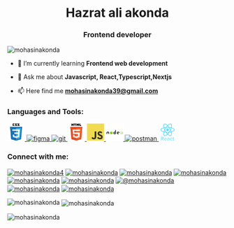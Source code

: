 
<h1 align="center">Hazrat ali akonda</h1>
<h3 align="center">Frontend developer</h3>

<p align="left"> <img src="https://komarev.com/ghpvc/?username=mohasinakonda&label=Profile%20views&color=0e75b6&style=flat" alt="mohasinakonda" /> </p>

- 🌱 I’m currently learning **Frontend web development**

- 💬 Ask me about **Javascript, React,Typescript,Nextjs**

- 📫 Here find me **mohasinakonda39@gmail.com**


<h3 align="left">Languages and Tools:</h3>
<p align="left"> <a href="https://www.w3schools.com/css/" target="_blank"> <img src="https://raw.githubusercontent.com/devicons/devicon/master/icons/css3/css3-original-wordmark.svg" alt="css3" width="40" height="40"/> </a> <a href="https://www.figma.com/" target="_blank"> <img src="https://www.vectorlogo.zone/logos/figma/figma-icon.svg" alt="figma" width="40" height="40"/> </a> <a href="https://git-scm.com/" target="_blank"> <img src="https://www.vectorlogo.zone/logos/git-scm/git-scm-icon.svg" alt="git" width="40" height="40"/> </a> <a href="https://www.w3.org/html/" target="_blank"> <img src="https://raw.githubusercontent.com/devicons/devicon/master/icons/html5/html5-original-wordmark.svg" alt="html5" width="40" height="40"/> </a> <a href="https://developer.mozilla.org/en-US/docs/Web/JavaScript" target="_blank"> <img src="https://raw.githubusercontent.com/devicons/devicon/master/icons/javascript/javascript-original.svg" alt="javascript" width="40" height="40"/> </a> <a href="https://nodejs.org" target="_blank"> <img src="https://raw.githubusercontent.com/devicons/devicon/master/icons/nodejs/nodejs-original-wordmark.svg" alt="nodejs" width="40" height="40"/> </a> <a href="https://postman.com" target="_blank"> <img src="https://www.vectorlogo.zone/logos/getpostman/getpostman-icon.svg" alt="postman" width="40" height="40"/> </a> <a href="https://reactjs.org/" target="_blank"> <img src="https://raw.githubusercontent.com/devicons/devicon/master/icons/react/react-original-wordmark.svg" alt="react" width="40" height="40"/> </a> </p>

<h3 align="left">Connect with me:</h3>
<p align="left">
<a href="https://twitter.com/mohasinakonda4" target="blank"><img align="center" src="https://raw.githubusercontent.com/rahuldkjain/github-profile-readme-generator/master/src/images/icons/Social/twitter.svg" alt="mohasinakonda4" height="30" width="40" /></a>
<a href="https://linkedin.com/in/mohasinakonda" target="blank"><img align="center" src="https://raw.githubusercontent.com/rahuldkjain/github-profile-readme-generator/master/src/images/icons/Social/linked-in-alt.svg" alt="mohasinakonda" height="30" width="40" /></a>
<a href="https://stackoverflow.com/users/mohasinakonda" target="blank"><img align="center" src="https://raw.githubusercontent.com/rahuldkjain/github-profile-readme-generator/master/src/images/icons/Social/stack-overflow.svg" alt="mohasinakonda" height="30" width="40" /></a>
<a href="https://fb.com/mohasinakonda" target="blank"><img align="center" src="https://raw.githubusercontent.com/rahuldkjain/github-profile-readme-generator/master/src/images/icons/Social/facebook.svg" alt="mohasinakonda" height="30" width="40" /></a>
<a href="https://instagram.com/mohasinakonda" target="blank"><img align="center" src="https://raw.githubusercontent.com/rahuldkjain/github-profile-readme-generator/master/src/images/icons/Social/instagram.svg" alt="mohasinakonda" height="30" width="40" /></a>
<a href="https://dribbble.com/mohasinakonda" target="blank"><img align="center" src="https://raw.githubusercontent.com/rahuldkjain/github-profile-readme-generator/master/src/images/icons/Social/dribbble.svg" alt="mohasinakonda" height="30" width="40" /></a>
<a href="https://medium.com/@mohasinakonda" target="blank"><img align="center" src="https://raw.githubusercontent.com/rahuldkjain/github-profile-readme-generator/master/src/images/icons/Social/medium.svg" alt="@mohasinakonda" height="30" width="40" /></a>
<a href="https://www.youtube.com/c/mohasinakonda" target="blank"><img align="center" src="https://raw.githubusercontent.com/rahuldkjain/github-profile-readme-generator/master/src/images/icons/Social/youtube.svg" alt="mohasinakonda" height="30" width="40" /></a>
<a href="https://www.hackerrank.com/mohasinakonda" target="blank"><img align="center" src="https://raw.githubusercontent.com/rahuldkjain/github-profile-readme-generator/master/src/images/icons/Social/hackerrank.svg" alt="mohasinakonda" height="30" width="40" /></a>
</p>



<p><img align="left" src="https://github-readme-stats.vercel.app/api/top-langs?username=mohasinakonda&show_icons=true&locale=en&layout=compact" alt="mohasinakonda" /></p>

<p>&nbsp;<img align="center" src="https://github-readme-stats.vercel.app/api?username=mohasinakonda&show_icons=true&locale=en" alt="mohasinakonda" /></p>

<p><img align="center" src="https://github-readme-streak-stats.herokuapp.com/?user=mohasinakonda&" alt="mohasinakonda" /></p>


